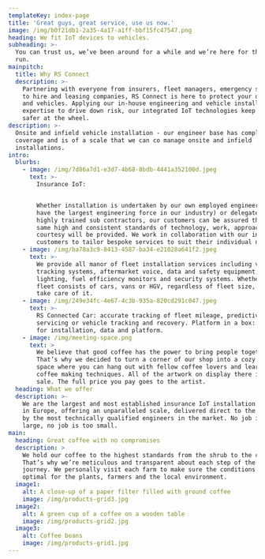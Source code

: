 ```yaml
---
templateKey: index-page
title: 'Great guys, great service, use us now.'
image: /img/b0f21db1-2a35-4a17-a1ff-bbf15fc47547.png
heading: We fit IoT devices to vehicles.
subheading: >-
  You can trust us, we’ve been around for a while and we’re here for the long
  run.
mainpitch:
  title: Why RS Connect
  description: >-
    Partnering with everyone from insurers, fleet managers, emergency services
    to hire and leasing companies, RS Connect is here to protect your drivers
    and vehicles. Applying our in-house engineering and vehicle installation
    expertise to drive down risk, our integrated IoT technologies keep people
    safer at the wheel.
description: >-
  Onsite and infield vehicle installation - our engineer base has complete UK
  coverage and is of a scale that we can co manage onsite and infield
  installations.
intro:
  blurbs:
    - image: /img/7d86a7d1-e3d7-4b68-8bdb-4441a352100d.jpeg
      text: >-
        Insurance IoT: 


        Whether installation is undertaken by our own employed engineers (and we
        have the largest engineering force in our industry) or delegated to our
        highly trained sub contractors, our customers can be assured that the
        same high and consistent standards of technology, work, approach and
        courtesy will be provided. We work in collaboration with our insurer
        customers to tailor bespoke services to suit their individual needs.
    - image: /img/ba78a3c9-8413-4587-ba34-e21028a641f2.jpeg
      text: >-
        We provide all manor of fleet installation services including vehicle
        tracking systems, aftermarket voice, data and safety equipment,
        lighting, fuel efficiency monitors and security systems. Whether your
        fleet consists of cars, vans or HGV, regardless of fleet size, we can
        take care of it.
    - image: /img/249e34fc-4e67-4c3b-935a-820cd291c047.jpeg
      text: >-
        RS Connected Car: accurate tracking of fleet mileage, predictive
        servicing or vehicle tracking and recovery. Platform in a box: one price
        for installation, data and platform.
    - image: /img/meeting-space.png
      text: >
        We believe that good coffee has the power to bring people together.
        That’s why we decided to turn a corner of our shop into a cozy meeting
        space where you can hang out with fellow coffee lovers and learn about
        coffee making techniques. All of the artwork on display there is for
        sale. The full price you pay goes to the artist.
  heading: What we offer
  description: >-
    We are the largest and most established insurance IoT installation solution
    in Europe, offering an unparalleled scale, delivered direct to the vehicle,
    by the most technically qualified engineers in the market. No job is too
    large, no job is too small.
main:
  heading: Great coffee with no compromises
  description: >
    We hold our coffee to the highest standards from the shrub to the cup.
    That’s why we’re meticulous and transparent about each step of the coffee’s
    journey. We personally visit each farm to make sure the conditions are
    optimal for the plants, farmers and the local environment.
  image1:
    alt: A close-up of a paper filter filled with ground coffee
    image: /img/products-grid3.jpg
  image2:
    alt: A green cup of a coffee on a wooden table
    image: /img/products-grid2.jpg
  image3:
    alt: Coffee beans
    image: /img/products-grid1.jpg
---
```


